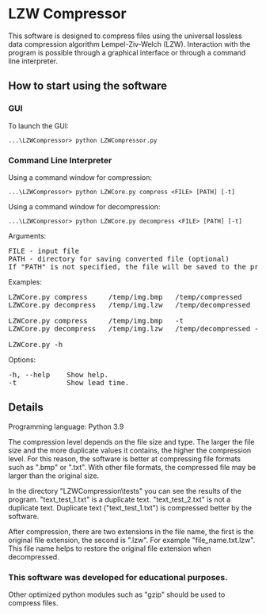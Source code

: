 # LZW Compressor

This software is designed to compress files using the universal lossless data compression algorithm Lempel-Ziv-Welch (LZW).
Interaction with the program is possible through a graphical interface or through a command line interpreter.

## How to start using the software
### GUI
To launch the GUI:

`...\LZWCompressor> python LZWCompressor.py`


### Command Line Interpreter
Using a command window for compression:

`...\LZWCompressor> python LZWCore.py compress <FILE> [PATH] [-t]`

Using a command window for decompression:

`...\LZWCompressor> python LZWCore.py decompress <FILE> [PATH] [-t]`

Arguments:
<pre>
FILE - input file
PATH - directory for saving converted file (optional)
If "PATH" is not specified, the file will be saved to the program directory.
</pre> 

Examples:
<pre>
LZWCore.py compress     /temp/img.bmp   /temp/compressed
LZWCore.py decompress   /temp/img.lzw   /temp/decompressed

LZWCore.py compress     /temp/img.bmp   -t
LZWCore.py decompress   /temp/img.lzw   /temp/decompressed -t

LZWCore.py -h
</pre>

Options:
<pre>
-h, --help    Show help.
-t            Show lead time.
</pre>

## Details
Programming language: Python 3.9

The compression level depends on the file size and type. 
The larger the file size and the more duplicate values it contains, the higher the compression level.
For this reason, the software is better at compressing file formats such as ".bmp" or ".txt".
With other file formats, the compressed file may be larger than the original size.

In the directory "LZWCompression\tests\" you can see the results of the program. 
"text_test_1.txt" is a duplicate text.
"text_test_2.txt" is not a duplicate text. 
Duplicate text ("text_test_1.txt") is compressed better by the software.

After compression, there are two extensions in the file name, the first is the original file extension, the second is ".lzw". 
For example "file_name.txt.lzw". This file name helps to restore the original file extension when decompressed.

### This software was developed for educational purposes.

Other optimized python modules such as "gzip" should be used to compress files.

